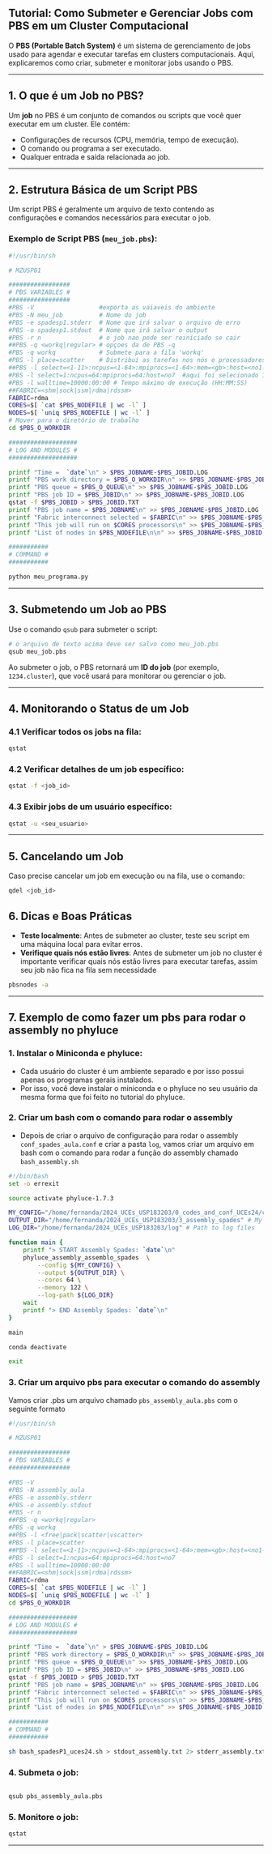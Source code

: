 ## Tutorial: Como Submeter e Gerenciar Jobs com PBS em um Cluster Computacional

O **PBS (Portable Batch System)** é um sistema de gerenciamento de jobs usado para agendar e executar tarefas em clusters computacionais. Aqui, explicaremos como criar, submeter e monitorar jobs usando o PBS.

---

## **1. O que é um Job no PBS?**
Um **job** no PBS é um conjunto de comandos ou scripts que você quer executar em um cluster. Ele contém:
- Configurações de recursos (CPU, memória, tempo de execução).
- O comando ou programa a ser executado.
- Qualquer entrada e saída relacionada ao job.

---

## **2. Estrutura Básica de um Script PBS**
Um script PBS é geralmente um arquivo de texto contendo as configurações e comandos necessários para executar o job.

### Exemplo de Script PBS (`meu_job.pbs`):
```bash
#!/usr/bin/sh

# MZUSP01

#################
# PBS VARIABLES #
#################
#PBS -V                  #exporta as vaiaveis do ambiente
#PBS -N meu_job          # Nome do job
#PBS -e spadesp1.stderr  # Nome que irá salvar o arquivo de erro
#PBS -o spadesp1.stdout  # Nome que irá salvar o output
#PBS -r n				 # o job nao pode ser reiniciado se cair
##PBS -q <workq|regular> # opçoes da de PBS -q
#PBS -q workq            # Submete para a fila 'workq'
#PBS -l place=scatter    # Distribui as tarefas nos nós e processadores selecionados
##PBS -l select=<1-11>:ncpus=<1-64>:mpiprocs=<1-64>:mem=<gb>:host=<no1-no11> #opçoes disponíveis no cluster
#PBS -l select=1:ncpus=64:mpiprocs=64:host=no7  #aqui foi selecionado 1 nó, 64 processadores e o nó 7 especificamente
#PBS -l walltime=10000:00:00 # Tempo máximo de execução (HH:MM:SS)
##FABRIC=<shm|sock|ssm|rdma|rdssm>
FABRIC=rdma
CORES=$[ `cat $PBS_NODEFILE | wc -l` ]
NODES=$[ `uniq $PBS_NODEFILE | wc -l` ]
# Mover para o diretório de trabalho
cd $PBS_O_WORKDIR

###################
# LOG AND MODULES #
###################

printf "Time =  `date`\n" > $PBS_JOBNAME-$PBS_JOBID.LOG
printf "PBS work directory = $PBS_O_WORKDIR\n" >> $PBS_JOBNAME-$PBS_JOBID.LOG
printf "PBS queue = $PBS_O_QUEUE\n" >> $PBS_JOBNAME-$PBS_JOBID.LOG
printf "PBS job ID = $PBS_JOBID\n" >> $PBS_JOBNAME-$PBS_JOBID.LOG
qstat -f $PBS_JOBID > $PBS_JOBID.TXT
printf "PBS job name = $PBS_JOBNAME\n" >> $PBS_JOBNAME-$PBS_JOBID.LOG 
printf "Fabric interconnect selected = $FABRIC\n" >> $PBS_JOBNAME-$PBS_JOBID.LOG
printf "This job will run on $CORES processors\n" >> $PBS_JOBNAME-$PBS_JOBID.LOG
printf "List of nodes in $PBS_NODEFILE\n\n" >> $PBS_JOBNAME-$PBS_JOBID.LOG

###########
# COMMAND #
###########

python meu_programa.py
````
---

## **3. Submetendo um Job ao PBS**

Use o comando `qsub` para submeter o script:
```bash
# o arquivo de texto acima deve ser salvo como meu_job.pbs 
qsub meu_job.pbs
```

Ao submeter o job, o PBS retornará um **ID do job** (por exemplo, `1234.cluster`), que você usará para monitorar ou gerenciar o job.

---

## **4. Monitorando o Status de um Job**

### 4.1 Verificar todos os jobs na fila:
```bash
qstat
```

### 4.2 Verificar detalhes de um job específico:
```bash
qstat -f <job_id>
```

### 4.3 Exibir jobs de um usuário específico:
```bash
qstat -u <seu_usuario>
```

---

## **5. Cancelando um Job**

Caso precise cancelar um job em execução ou na fila, use o comando:
```bash
qdel <job_id>
```

## **6. Dicas e Boas Práticas**
- **Teste localmente**: Antes de submeter ao cluster, teste seu script em uma máquina local para evitar erros.
- **Verifique quais nós estão livres**: Antes de submeter um job no cluster é importante verificar quais nós estão livres para executar tarefas, assim seu job não fica na fila sem necessidade
``` bash
pbsnodes -a
````
---

## **7. Exemplo de como fazer um pbs para rodar o assembly no phyluce**

### 1. Instalar o Miniconda e phyluce:
- Cada usuário do cluster é um ambiente separado e por isso possui apenas os programas gerais instalados.
- Por isso, você deve instalar o miniconda e o phyluce no seu usuário da mesma forma que foi feito no tutorial do phyluce.

### 2. Criar um bash com o comando para rodar o assembly
- Depois de criar o arquivo de configuração para rodar o assembly `conf_spades_aula.conf` e criar a pasta `log`, vamos criar um arquivo em bash com o comando para rodar a função do assembly chamado `bash_assembly.sh`


```bash
#!/bin/bash
set -o errexit

source activate phyluce-1.7.3

MY_CONFIG="/home/fernanda/2024_UCEs_USP183203/0_codes_and_conf_UCEs24/conf_spades_aula.conf" # My configuration file
OUTPUT_DIR="/home/fernanda/2024_UCEs_USP183203/3_assembly_spades" # My output directory
LOG_DIR="/home/fernanda/2024_UCEs_USP183203/log" # Path to log files

function main {
	printf "> START Assembly Spades: `date`\n"
	phyluce_assembly_assemblo_spades  \
		--config ${MY_CONFIG} \
		--output ${OUTPUT_DIR} \
		--cores 64 \
		--memory 122 \
		--log-path ${LOG_DIR}
	wait
	printf "> END Assembly Spades: `date`\n"
}

main

conda deactivate

exit
````
### 3. Criar um arquivo pbs para executar o comando do assembly
Vamos criar .pbs um arquivo chamado `pbs_assembly_aula.pbs` com o seguinte formato

```bash
#!/usr/bin/sh

# MZUSP01

#################
# PBS VARIABLES #
#################

#PBS -V
#PBS -N assembly_aula
#PBS -e assembly.stderr
#PBS -o assembly.stdout
#PBS -r n
##PBS -q <workq|regular>
#PBS -q workq
##PBS -l <free|pack|scatter|vscatter>
#PBS -l place=scatter
##PBS -l select=<1-11>:ncpus=<1-64>:mpiprocs=<1-64>:mem=<gb>:host=<no1-no11>
#PBS -l select=1:ncpus=64:mpiprocs=64:host=no7
#PBS -l walltime=10000:00:00
##FABRIC=<shm|sock|ssm|rdma|rdssm>
FABRIC=rdma
CORES=$[ `cat $PBS_NODEFILE | wc -l` ]
NODES=$[ `uniq $PBS_NODEFILE | wc -l` ]
cd $PBS_O_WORKDIR

###################
# LOG AND MODULES #
###################

printf "Time =  `date`\n" > $PBS_JOBNAME-$PBS_JOBID.LOG
printf "PBS work directory = $PBS_O_WORKDIR\n" >> $PBS_JOBNAME-$PBS_JOBID.LOG
printf "PBS queue = $PBS_O_QUEUE\n" >> $PBS_JOBNAME-$PBS_JOBID.LOG
printf "PBS job ID = $PBS_JOBID\n" >> $PBS_JOBNAME-$PBS_JOBID.LOG
qstat -f $PBS_JOBID > $PBS_JOBID.TXT
printf "PBS job name = $PBS_JOBNAME\n" >> $PBS_JOBNAME-$PBS_JOBID.LOG 
printf "Fabric interconnect selected = $FABRIC\n" >> $PBS_JOBNAME-$PBS_JOBID.LOG
printf "This job will run on $CORES processors\n" >> $PBS_JOBNAME-$PBS_JOBID.LOG
printf "List of nodes in $PBS_NODEFILE\n\n" >> $PBS_JOBNAME-$PBS_JOBID.LOG

###########
# COMMAND #
###########

sh bash_spadesP1_uces24.sh > stdout_assembly.txt 2> stderr_assembly.txt

```

### 4. Submeta o job:
```bash

qsub pbs_assembly_aula.pbs
```
### 5. Monitore o job:
```bash
qstat
```
---

